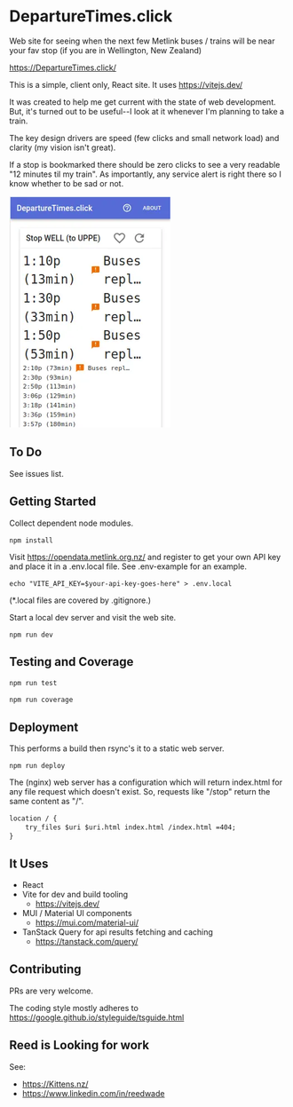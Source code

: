 
# DepartureTimes.click

Web site for seeing when the next few Metlink buses / trains will
be near your fav stop (if you are in Wellington, New Zealand)

<https://DepartureTimes.click/>

This is a simple, client only, React site. It uses <https://vitejs.dev/>

It was created to help me get current with the state of web development. But, it's turned out
to be useful--I look at it whenever I'm planning to take a train.

The key design drivers are speed (few clicks and small network load) and clarity (my vision isn't
great).

If a stop is bookmarked there should be zero clicks to see a very readable "12 minutes til my train".
As importantly, any service alert is right there so I know whether to be sad or not.

![departures listing](public/help-list.webp?raw=true)

## To Do

See issues list.

## Getting Started

Collect dependent node modules.

```text
npm install
```

Visit <https://opendata.metlink.org.nz/> and register to get your own API key and place it in a
.env.local file. See .env-example for an example.

```text
echo "VITE_API_KEY=$your-api-key-goes-here" > .env.local
```

(*.local files are covered by .gitignore.)

Start a local dev server and visit the web site.

```text
npm run dev
```

## Testing and Coverage

```text
npm run test
```

```text
npm run coverage
```

## Deployment

This performs a build then rsync's it to a static web server.

```text
npm run deploy
```

The (nginx) web server has a configuration which will return index.html for any file request which
doesn't exist. So, requests like "/stop" return the same content as "/".

```nginx
location / {
    try_files $uri $uri.html index.html /index.html =404;
}
```

## It Uses

* React
* Vite for dev and build tooling
  * <https://vitejs.dev/>
* MUI / Material UI components
  * <https://mui.com/material-ui/>
* TanStack Query for api results fetching and caching
  * <https://tanstack.com/query/>

## Contributing

PRs are very welcome.

The coding style mostly adheres to <https://google.github.io/styleguide/tsguide.html>

## Reed is Looking for work

See:

* <https://Kittens.nz/>
* <https://www.linkedin.com/in/reedwade>
